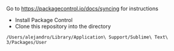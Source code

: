 Go to https://packagecontrol.io/docs/syncing for instructions


* Install Package Control
* Clone this repository into the directory 

`/Users/alejandro/Library/Application\ Support/Sublime\ Text\ 3/Packages/User`
